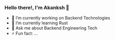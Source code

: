 ### Hello there!, I'm Akanksh 👋


<!--**akanksh5/akanksh5** is a ✨ _special_ ✨ repository because its `README.md` (this file) appears on your GitHub profile.

Here are some ideas to get you started:-->

- 🔭 I’m currently working on Backend Technologies
- 🌱 I’m currently learning Rust
- 💬 Ask me about Backend Engineering Tech
- ⚡ Fun fact: ...


